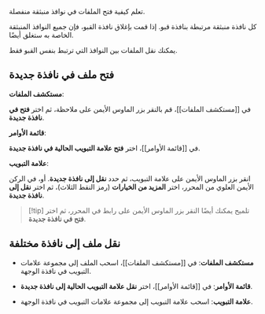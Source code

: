 تعلم كيفية فتح الملفات في نوافذ منبثقة منفصلة.

كل نافذة منبثقة مرتبطة بنافذة قبو. إذا قمت بإغلاق نافذة القبو، فإن جميع النوافذ المنبثقة الخاصة به ستغلق أيضًا.

يمكنك نقل الملفات بين النوافذ التي ترتبط بنفس القبو فقط.

## فتح ملف في نافذة جديدة

**مستكشف الملفات**:

في [[مستكشف الملفات]]، قم بالنقر بزر الماوس الأيمن على ملاحظة، ثم اختر **فتح في نافذة جديدة**.

**قائمة الأوامر**:

في [[قائمة الأوامر]]، اختر **فتح علامة التبويب الحالية في نافذة جديدة**.

**علامة التبويب**:

انقر بزر الماوس الأيمن على علامة التبويب، ثم حدد **نقل إلى نافذة جديدة**. أو، في الركن الأيمن العلوي من المحرر، اختر **المزيد من الخيارات** (رمز النقط الثلاث)، ثم اختر **نقل إلى نافذة جديدة**.

> [!tip] تلميح
> يمكنك أيضًا النقر بزر الماوس الأيمن على رابط في المحرر، ثم اختر **فتح في نافذة جديدة**.

## نقل ملف إلى نافذة مختلفة

- **مستكشف الملفات**:
  في [[مستكشف الملفات]]، اسحب الملف إلى مجموعة علامات التبويب في نافذة الوجهة.

- **قائمة الأوامر**:
  في [[قائمة الأوامر]]، اختر **نقل علامة التبويب الحالية إلى نافذة جديدة**.

- **علامة التبويب**:
  اسحب علامة التبويب إلى مجموعة علامات التبويب في نافذة الوجهة.
